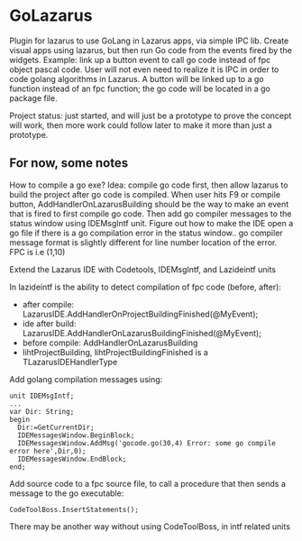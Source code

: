 # GoLazarus
Plugin for lazarus to use GoLang in Lazarus apps, via simple IPC lib. Create visual apps using lazarus, but then run Go code from the events fired by the widgets. Example: link up a button event to call go code instead of fpc object pascal code. User will not even need to realize it is IPC in order to code golang algorithms in Lazarus. A button will be linked up to a go function instead of an fpc function; the go code will be located in a go package file.

Project status: just started, and will just be a prototype to prove the concept will work, then more work could follow later to make it more than just a prototype.

## For now, some notes

How to compile a go exe? Idea: compile go code first, then allow lazarus to build the project after go code is compiled. When user hits F9 or compile button, AddHandlerOnLazarusBuilding should be the way to make an event that is fired to first compile go code. Then add go compiler messages to the status window using IDEMsgIntf unit.  Figure out how to make the IDE open a go file if there is a go compilation error in the status window.. go compiler message format is slightly different for line number location of the error. FPC is i.e (1,10)

Extend the Lazarus IDE with Codetools, IDEMsgIntf, and Lazideintf units

In lazideintf is the ability to detect compilation of fpc code (before, after):
* after compile: LazarusIDE.AddHandlerOnProjectBuildingFinished(@MyEvent);
* ide after build: LazarusIDE.AddHandlerOnLazarusBuildingFinished(@MyEvent);
* before compile: AddHandlerOnLazarusBuilding
* lihtProjectBuilding, lihtProjectBuildingFinished is a TLazarusIDEHandlerType

Add golang compilation messages using:
```
unit IDEMsgIntf;
...
var Dir: String;
begin
  Dir:=GetCurrentDir;
  IDEMessagesWindow.BeginBlock;
  IDEMessagesWindow.AddMsg('gocode.go(30,4) Error: some go compile error here',Dir,0);
  IDEMessagesWindow.EndBlock;
end;
```
Add source code to a fpc source file, to call a procedure that then sends a message to the go executable:
```
CodeToolBoss.InsertStatements();
```
There may be another way without using CodeToolBoss, in intf related units
